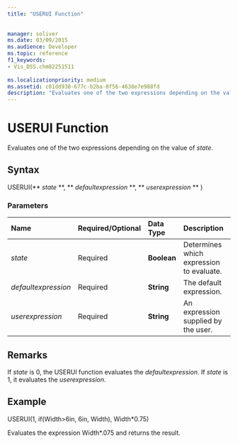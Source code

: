 ```yaml
---
title: "USERUI Function"
 
 
manager: soliver
ms.date: 03/09/2015
ms.audience: Developer
ms.topic: reference
f1_keywords:
- Vis_DSS.chm82251511
 
ms.localizationpriority: medium
ms.assetid: c01dd938-677c-b2ba-8f56-4638e7e988fd
description: "Evaluates one of the two expressions depending on the value of state."
---
```


# USERUI Function

Evaluates one of the two expressions depending on the value of  _state_.
  
## Syntax

USERUI(** *state* **, ** *defaultexpression* **, ** *userexpression* ** ) 
  
### Parameters

|**Name**|**Required/Optional**|**Data Type**|**Description**|
|:-----|:-----|:-----|:-----|
| _state_ <br/> |Required  <br/> |**Boolean** <br/> |Determines which expression to evaluate.  <br/> |
| _defaultexpression_ <br/> |Required  <br/> |**String** <br/> |The default expression.  <br/> |
| _userexpression_ <br/> |Required  <br/> |**String** <br/> |An expression supplied by the user.  <br/> |
   
## Remarks

If  _state_ is 0, the USERUI function evaluates the  _defaultexpression_. If  _state_ is 1, it evaluates the  _userexpression_.
  
## Example

USERUI(1, if(Width\>6in, 6in, Width), Width\*0.75) 
  
Evaluates the expression Width\*.075 and returns the result. 
  

